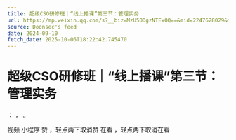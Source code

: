 ```yaml
---
title: 超级CSO研修班｜“线上播课”第三节：管理实务
url: https://mp.weixin.qq.com/s?__biz=MzU5ODgzNTExOQ==&mid=2247628029&idx=2&sn=c1600c0b5d2c042fa5370469d3b33c09
source: Doonsec's feed
date: 2024-09-10
fetch_date: 2025-10-06T18:22:42.745470
---
```


# 超级CSO研修班｜“线上播课”第三节：管理实务

：
，
。

视频
小程序
赞
，轻点两下取消赞
在看
，轻点两下取消在看
